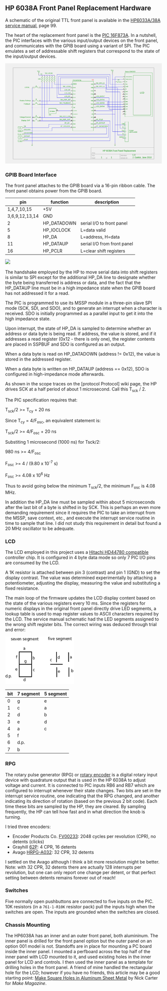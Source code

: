 ## HP 6038A Front Panel Replacement Hardware

A schematic of the original TTL front panel is available in the
[HP6033A/38A service manual](http://www.home.agilent.com/agilent/redirector.jspx?action=ref&cname=AGILENT_EDITORIAL&ckey=1000000382-1%3Aepsg%3Aman&lc=eng&cc=US&nfr=-35691.384539), page 99.

The heart of the replacement front panel is the
[PIC 16F873A](http://www.microchip.com/wwwproducts/Devices.aspx?dDocName=en010236). In a nutshell, the PIC interfaces with the various input/output devices
on the front panel, and communicates with the GPIB board using a variant
of SPI.  The PIC emulates a set of addressable shift registers that
correspond to the state of the input/output devices.

![](https://github.com/garlick/hp6038/blob/master/doc/schematic.png)

### GPIB Board Interface

The front panel attaches to the GPIB board via a 16-pin ribbon cable.
The front panel obtains power from the GPIB board.

| pin            | function       |description               |
|----------------|----------------|--------------------------|
| 1,4,7,10,15    | +5V            |                          |
| 3,6,9,12,13,14 | GND            |                          |
| 2              | HP_DATADOWN    | serial I/O to front panel|
| 5              | HP_IOCLOCK     | L=data valid             |
| 8              | HP_DA          | L=address, H=data        |
| 11             | HP_DATAUP      | serial I/O from front panel|
| 16             | HP_PCLR        | L=clear shift registers  |

![](https://github/com/garlick/hp6038/blob/master/doc/ribbon.png)

The handshake employed by the HP
to move serial data into shift registers is similar to SPI except for the
additional HP_DA line to designate whether the byte being transferred is
address or data, and the fact that the HP_DATAUP line must be in a high
impedance state when the GPIB board has not addressed it for a read.

The PIC is programmed to use its MSSP module in a three-pin slave SPI mode
(SCK, SDI, and SDO), and to generate an interrupt when a character is received.
SDO is initially programmed as a parallel input to get it into the high
impedance state.

Upon interrupt, the state of HP_DA is sampled to determine whether
an address or data byte is being read.  If address, the value is stored,
and if it addresses a read register (0x12 - there is only one), the
register contents are placed in SSPBUF and SDO is configured as an output.

When a data byte is read on HP_DATADOWN (address != 0x12), the value is stored
in the addressed register.

When a data byte is written on HP_DATAUP (address == 0x12), SDO is configured
in high-impedance mode afterwards.

As shown in the scope traces on the [protocol Protocol] wiki page,
the HP drives SCK at a half period of about 1 microsecond.
Call this T<sub>sck</sub> / 2.

The PIC specification requires that:

T<sub>sck</sub>/2 >= T<sub>cy</sub> + 20 ns

Since T<sub>cy</sub> = 4/F<sub>osc</sub>, an equivalent statement is:

T<sub>sck</sub>/2 >= 4/F<sub>osc</sub> + 20 ns

Substiting 1 microsecond (1000 ns) for Tsck/2:

980 ns >= 4/F<sub>osc</sub>

F<sub>osc</sub> >= 4 / (9.80 x 10<sup>-7</sup> s)

F<sub>osc</sub> >= 4.08 x 10<sup>6</sup> Hz

Thus to avoid going below the minimum T<sub>sck</sub>/2, the minimum 
F<sub>osc</sub> is 4.08 MHz.

In addition the HP_DA line must be sampled within about 5 microseconds
after the last bit of a byte is shifted in by SCK.  This is perhaps an even
more demanding requirement since it requires the PIC to take an interrupt
from the MSSP, save context, etc., and execute the interrupt
service routine in time to sample that line.  I did not study this requirement
in detail but found a 20 MHz oscillator to be adequate.

### LCD

The LCD employed in this project uses a 
[Hitachi HD44780 compatible](http://ouwehand.net/~peter/lcd/lcd.shtml)
controller chip.  It is configured in 4 byte data mode so only 7 PIC I/O
pins are consumed by the LCD.

A 1K resistor is attached between pin 3 (contrast) and pin 1 (GND) to set
the display contrast.  The value was determined experimentally by attaching
a potentiometer, adjusting the display, measuring the value and substituting
a fixed resistance.

The main loop of the firmware updates the LCD display content based on the
state of the various registers every 10 ms.  Since the registers for numeric
displays in the original front panel directly drive LED segments, a lookup
table is used to map register values to ASCII characters required by the LCD.
The service manual schematic had the LED segments
assigned to the wrong shift register bits.
The correct wiring was deduced through trial and error:

![](https://github.com/garlick/hp6038/blob/master/doc/led.png)

| bit | 7 segment | 5 segment |
|-----|-----------|-----------|
|0    |g          |e |
|1    |c          |a |
|2    |d          |b |
|3    |e          |d |
|4    |a          |c |
|5    |f          |  |
|6    |d.p.       |  |
|7    |b          |  |

### RPG

The rotary pulse generator (RPG) or
[rotary encoder](http://en.wikipedia.org/wiki/Rotary_encoder)
is a digital rotary input device with quadrature output that is used
in the HP 6038A to adjust voltage and current.  It is connected to PIC
inputs RB6 and RB7 which are configured to interrupt
whenever their state changes.  Two bits are set in the interrupt service
routine, one indicating that the RPG changed, and another indicating its
direction of rotation (based on the previous 2 bit code).  Each time these
bits are sampled by the HP, they are cleared.  By sampling frequently,
the HP can tell how fast and in what direction the knob is turning.

I tried three encoders:

* Encoder Products Co. [FV00233](http://www.encoder.com/model15th.html):
2048 cycles per revolution (CPR), no detents (clicks)
* Grayhill [62P](http://www.grayhill.com/catalog/Opt_Encoder_62P.pdf):
4 CPR, 16 detents
* Avago [HRPG-A032](http://www.avagotech.com/docs/5988-5851EN):
32 CPR, 32 detents

I settled on the Avago although I think a bit more resolution might be better.
Note: with 32 CPR, 32 detents there are actually 128 interrupts per revolution,
but one can only report one change per detent, or that perfect setting
between detents remains forever out of reach!

### Switches

Five normally open pushbuttons are connected to five inputs on the PIC.
10K resistors (in a `761-1-R10K` resistor pack) pull the inputs high when
the switches are open.  The inputs are grounded when the switches are closed.

### Chassis Mounting

The HP6038A has an inner and an outer front panel, both alumininum.
The inner panel is drilled for the front panel option but the outer panel
on an option 001 model is not.  Standoffs are in place for mounting a PC
board inside the inner panel.  I mounted a perfboard across the top half
of the inner panel with LCD mounted to it, and used existing holes in
the inner panel for LCD and controls.
I then used the inner panel as a template for drilling holes in the front
panel.  A friend of mine handled the rectangular hole for the LCD;
however if you have no friends, this article may be a good starting point:
[Make Square Holes in Aluminum Sheet Metal](http://makezine.com/extras/15.html)
by Nick Carter for _Make Magazine_.
